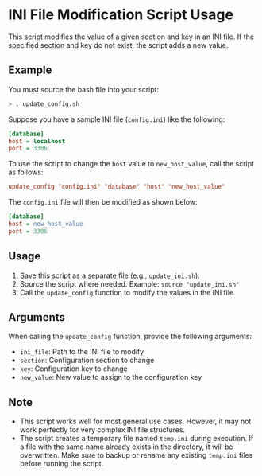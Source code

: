 # INI File Modification Script Usage

This script modifies the value of a given section and key in an INI file. If the specified section and key do not exist, the script adds a new value.

## Example

You must source the bash file into your script:

``` bash
> . update_config.sh
```

Suppose you have a sample INI file (`config.ini`) like the following:
``` ini
[database]
host = localhost
port = 3306
```

To use the script to change the `host` value to `new_host_value`, call the script as follows:

``` ini
update_config "config.ini" "database" "host" "new_host_value"
```

The `config.ini` file will then be modified as shown below:

``` ini
[database]
host = new_host_value
port = 3306
```

## Usage

1. Save this script as a separate file (e.g., `update_ini.sh`).
2. Source the script where needed. Example: `source "update_ini.sh"`
3. Call the `update_config` function to modify the values in the INI file.

## Arguments
When calling the `update_config` function, provide the following arguments:

- `ini_file`: Path to the INI file to modify
- `section`: Configuration section to change
- `key`: Configuration key to change
- `new_value`: New value to assign to the configuration key

## Note

- This script works well for most general use cases. However, it may not work perfectly for very complex INI file structures.
- The script creates a temporary file named `temp.ini` during execution. If a file with the same name already exists in the directory, it will be overwritten. Make sure to backup or rename any existing `temp.ini` files before running the script.
